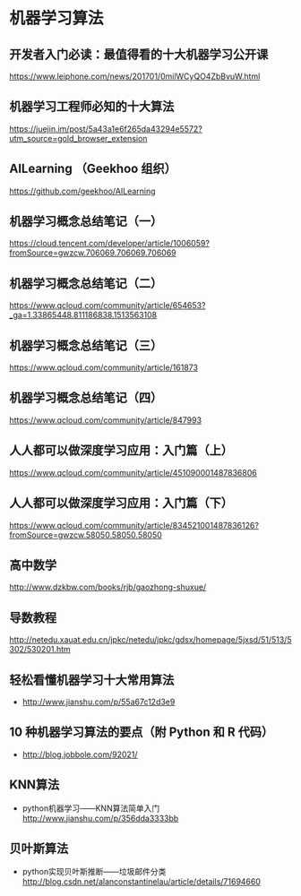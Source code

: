 # 机器学习算法

## 开发者入门必读：最值得看的十大机器学习公开课 
https://www.leiphone.com/news/201701/0milWCyQO4ZbBvuW.html

## 机器学习工程师必知的十大算法
https://juejin.im/post/5a43a1e6f265da43294e5572?utm_source=gold_browser_extension

## AILearning （Geekhoo 组织）
https://github.com/geekhoo/AILearning

## 机器学习概念总结笔记（一）
https://cloud.tencent.com/developer/article/1006059?fromSource=gwzcw.706069.706069.706069
## 机器学习概念总结笔记（二）
https://www.qcloud.com/community/article/654653?_ga=1.33865448.811186838.1513563108
## 机器学习概念总结笔记（三）
https://www.qcloud.com/community/article/161873
## 机器学习概念总结笔记（四）
https://www.qcloud.com/community/article/847993

## 人人都可以做深度学习应用：入门篇（上）
https://www.qcloud.com/community/article/451090001487836806

## 人人都可以做深度学习应用：入门篇（下）
https://www.qcloud.com/community/article/834521001487836126?fromSource=gwzcw.58050.58050.58050

## 高中数学
http://www.dzkbw.com/books/rjb/gaozhong-shuxue/

## 导数教程
http://netedu.xauat.edu.cn/jpkc/netedu/jpkc/gdsx/homepage/5jxsd/51/513/5302/530201.htm


## 轻松看懂机器学习十大常用算法
* http://www.jianshu.com/p/55a67c12d3e9

## 10 种机器学习算法的要点（附 Python 和 R 代码）
* http://blog.jobbole.com/92021/


## KNN算法
* python机器学习——KNN算法简单入门
http://www.jianshu.com/p/356dda3333bb


## 贝叶斯算法
* python实现贝叶斯推断——垃圾邮件分类
http://blog.csdn.net/alanconstantinelau/article/details/71694660


